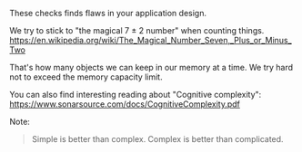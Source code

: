 These checks finds flaws in your application design.

We try to stick to "the magical 7 ± 2 number" when counting things.
<https://en.wikipedia.org/wiki/The_Magical_Number_Seven,_Plus_or_Minus_Two>

That's how many objects we can keep in our memory at a time. We try hard
not to exceed the memory capacity limit.

You can also find interesting reading about "Cognitive complexity":
<https://www.sonarsource.com/docs/CognitiveComplexity.pdf>

Note:

> Simple is better than complex. Complex is better than complicated.
